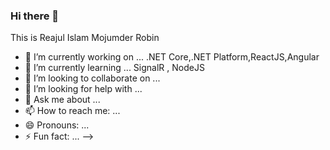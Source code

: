 ### Hi there 👋


This is Reajul Islam Mojumder Robin

- 🔭 I’m currently working on ... .NET Core,.NET Platform,ReactJS,Angular
- 🌱 I’m currently learning ... SignalR , NodeJS 
- 👯 I’m looking to collaborate on ...
- 🤔 I’m looking for help with ...
- 💬 Ask me about ...
- 📫 How to reach me: ...
- 😄 Pronouns: ...
- ⚡ Fun fact: ...
-->
